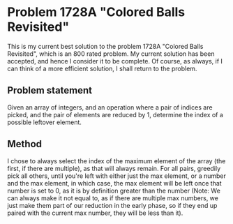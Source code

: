 # Problem 1728A "Colored Balls Revisited"
This is my current best solution to the problem 1728A "Colored Balls Revisited", which is an 800 rated problem. My current solution has been accepted, and hence I consider it to be complete. Of course, as always, if I can think of a more efficient solution, I shall return to the problem. 

## Problem statement
Given an array of integers, and an operation where a pair of indices are picked, and the pair of elements are reduced by 1, determine the index of a possible leftover element.

## Method
I chose to always select the index of the maximum element of the array (the first, if there are multiple), as that will always remain. For all pairs, greedily pick all others, until you're left with either just the max element, or a number and the max element, in which case, the max element will be left once that number is set to 0, as it is by definition greater than the number (Note: We can always make it not equal to, as if there are multiple max numbers, we just make them part of our reduction in the early phase, so if they end up paired with the current max number, they will be less than it).